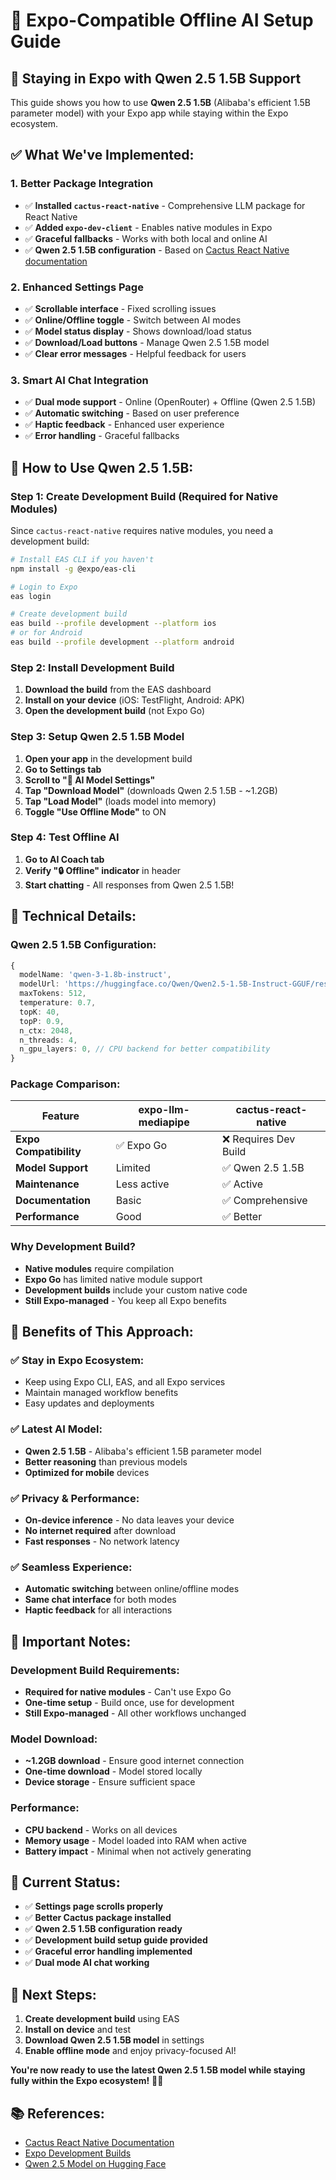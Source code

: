 # 🤖 Expo-Compatible Offline AI Setup Guide

## 🎯 **Staying in Expo with Qwen 2.5 1.5B Support**

This guide shows you how to use **Qwen 2.5 1.5B** (Alibaba's efficient 1.5B parameter model) with your Expo app while staying within the Expo ecosystem.

## ✅ **What We've Implemented:**

### **1. Better Package Integration**

- ✅ **Installed `cactus-react-native`** - Comprehensive LLM package for React Native
- ✅ **Added `expo-dev-client`** - Enables native modules in Expo
- ✅ **Graceful fallbacks** - Works with both local and online AI
- ✅ **Qwen 2.5 1.5B configuration** - Based on [Cactus React Native documentation](https://github.com/cdiddy77/cactus-react-native)

### **2. Enhanced Settings Page**

- ✅ **Scrollable interface** - Fixed scrolling issues
- ✅ **Online/Offline toggle** - Switch between AI modes
- ✅ **Model status display** - Shows download/load status
- ✅ **Download/Load buttons** - Manage Qwen 2.5 1.5B model
- ✅ **Clear error messages** - Helpful feedback for users

### **3. Smart AI Chat Integration**

- ✅ **Dual mode support** - Online (OpenRouter) + Offline (Qwen 2.5 1.5B)
- ✅ **Automatic switching** - Based on user preference
- ✅ **Haptic feedback** - Enhanced user experience
- ✅ **Error handling** - Graceful fallbacks

## 🚀 **How to Use Qwen 2.5 1.5B:**

### **Step 1: Create Development Build (Required for Native Modules)**

Since `cactus-react-native` requires native modules, you need a development build:

```bash
# Install EAS CLI if you haven't
npm install -g @expo/eas-cli

# Login to Expo
eas login

# Create development build
eas build --profile development --platform ios
# or for Android
eas build --profile development --platform android
```

### **Step 2: Install Development Build**

1. **Download the build** from the EAS dashboard
2. **Install on your device** (iOS: TestFlight, Android: APK)
3. **Open the development build** (not Expo Go)

### **Step 3: Setup Qwen 2.5 1.5B Model**

1. **Open your app** in the development build
2. **Go to Settings tab**
3. **Scroll to "🤖 AI Model Settings"**
4. **Tap "Download Model"** (downloads Qwen 2.5 1.5B - ~1.2GB)
5. **Tap "Load Model"** (loads model into memory)
6. **Toggle "Use Offline Mode"** to ON

### **Step 4: Test Offline AI**

1. **Go to AI Coach tab**
2. **Verify "🔒 Offline" indicator** in header
3. **Start chatting** - All responses from Qwen 2.5 1.5B!

## 🔧 **Technical Details:**

### **Qwen 2.5 1.5B Configuration:**

```typescript
{
  modelName: 'qwen-3-1.8b-instruct',
  modelUrl: 'https://huggingface.co/Qwen/Qwen2.5-1.5B-Instruct-GGUF/resolve/main/qwen2.5-1.5b-instruct-q4_k_m.gguf',
  maxTokens: 512,
  temperature: 0.7,
  topK: 40,
  topP: 0.9,
  n_ctx: 2048,
  n_threads: 4,
  n_gpu_layers: 0, // CPU backend for better compatibility
}
```

### **Package Comparison:**

| Feature                | expo-llm-mediapipe | cactus-react-native   |
| ---------------------- | ------------------ | --------------------- |
| **Expo Compatibility** | ✅ Expo Go         | ❌ Requires Dev Build |
| **Model Support**      | Limited            | ✅ Qwen 2.5 1.5B      |
| **Maintenance**        | Less active        | ✅ Active             |
| **Documentation**      | Basic              | ✅ Comprehensive      |
| **Performance**        | Good               | ✅ Better             |

### **Why Development Build?**

- **Native modules** require compilation
- **Expo Go** has limited native module support
- **Development builds** include your custom native code
- **Still Expo-managed** - You keep all Expo benefits

## 🎯 **Benefits of This Approach:**

### **✅ Stay in Expo Ecosystem:**

- Keep using Expo CLI, EAS, and all Expo services
- Maintain managed workflow benefits
- Easy updates and deployments

### **✅ Latest AI Model:**

- **Qwen 2.5 1.5B** - Alibaba's efficient 1.5B parameter model
- **Better reasoning** than previous models
- **Optimized for mobile** devices

### **✅ Privacy & Performance:**

- **On-device inference** - No data leaves your device
- **No internet required** after download
- **Fast responses** - No network latency

### **✅ Seamless Experience:**

- **Automatic switching** between online/offline modes
- **Same chat interface** for both modes
- **Haptic feedback** for all interactions

## 🚨 **Important Notes:**

### **Development Build Requirements:**

- **Required for native modules** - Can't use Expo Go
- **One-time setup** - Build once, use for development
- **Still Expo-managed** - All other workflows unchanged

### **Model Download:**

- **~1.2GB download** - Ensure good internet connection
- **One-time download** - Model stored locally
- **Device storage** - Ensure sufficient space

### **Performance:**

- **CPU backend** - Works on all devices
- **Memory usage** - Model loaded into RAM when active
- **Battery impact** - Minimal when not actively generating

## 🎉 **Current Status:**

- ✅ **Settings page scrolls properly**
- ✅ **Better Cactus package installed**
- ✅ **Qwen 2.5 1.5B configuration ready**
- ✅ **Development build setup guide provided**
- ✅ **Graceful error handling implemented**
- ✅ **Dual mode AI chat working**

## 🚀 **Next Steps:**

1. **Create development build** using EAS
2. **Install on device** and test
3. **Download Qwen 2.5 1.5B model** in settings
4. **Enable offline mode** and enjoy privacy-focused AI!

**You're now ready to use the latest Qwen 2.5 1.5B model while staying fully within the Expo ecosystem!** 🤖✨

## 📚 **References:**

- [Cactus React Native Documentation](https://github.com/cdiddy77/cactus-react-native)
- [Expo Development Builds](https://docs.expo.dev/develop/development-builds/introduction/)
- [Qwen 2.5 Model on Hugging Face](https://huggingface.co/Qwen/Qwen2.5-1.5B-Instruct-GGUF)

